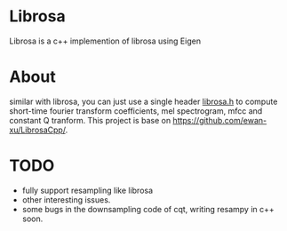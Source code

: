 # Librosa

Librosa is a c++ implemention of librosa using Eigen

# About
similar with librosa, you can just use a single header [librosa.h](https://github.com/ewan-xu/LibrosaCpp/blob/main/librosa/librosa.h) to compute short-time fourier transform coefficients, mel spectrogram, mfcc and constant Q tranform. This project is base on https://github.com/ewan-xu/LibrosaCpp/.

# TODO
- fully support resampling like librosa
- other interesting issues.
- some bugs in the downsampling code of cqt, writing resampy in c++ soon.
